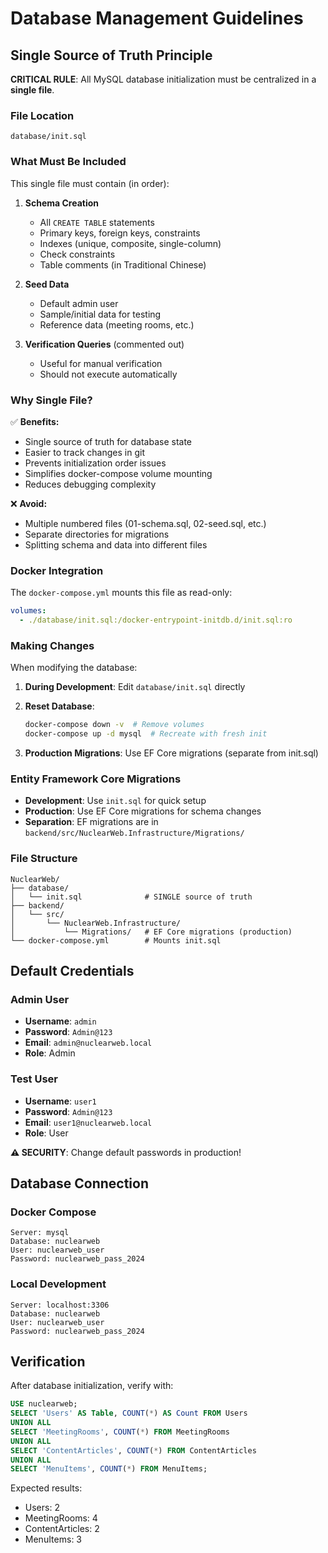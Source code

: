 # Database Management Guidelines

## Single Source of Truth Principle

**CRITICAL RULE**: All MySQL database initialization must be centralized in a **single file**.

### File Location
```
database/init.sql
```

### What Must Be Included

This single file must contain (in order):

1. **Schema Creation**
   - All `CREATE TABLE` statements
   - Primary keys, foreign keys, constraints
   - Indexes (unique, composite, single-column)
   - Check constraints
   - Table comments (in Traditional Chinese)

2. **Seed Data**
   - Default admin user
   - Sample/initial data for testing
   - Reference data (meeting rooms, etc.)

3. **Verification Queries** (commented out)
   - Useful for manual verification
   - Should not execute automatically

### Why Single File?

✅ **Benefits:**
- Single source of truth for database state
- Easier to track changes in git
- Prevents initialization order issues
- Simplifies docker-compose volume mounting
- Reduces debugging complexity

❌ **Avoid:**
- Multiple numbered files (01-schema.sql, 02-seed.sql, etc.)
- Separate directories for migrations
- Splitting schema and data into different files

### Docker Integration

The `docker-compose.yml` mounts this file as read-only:

```yaml
volumes:
  - ./database/init.sql:/docker-entrypoint-initdb.d/init.sql:ro
```

### Making Changes

When modifying the database:

1. **During Development**: Edit `database/init.sql` directly
2. **Reset Database**:
   ```bash
   docker-compose down -v  # Remove volumes
   docker-compose up -d mysql  # Recreate with fresh init
   ```

3. **Production Migrations**: Use EF Core migrations (separate from init.sql)

### Entity Framework Core Migrations

- **Development**: Use `init.sql` for quick setup
- **Production**: Use EF Core migrations for schema changes
- **Separation**: EF migrations are in `backend/src/NuclearWeb.Infrastructure/Migrations/`

### File Structure

```
NuclearWeb/
├── database/
│   └── init.sql              # SINGLE source of truth
├── backend/
│   └── src/
│       └── NuclearWeb.Infrastructure/
│           └── Migrations/   # EF Core migrations (production)
└── docker-compose.yml        # Mounts init.sql
```

## Default Credentials

### Admin User
- **Username**: `admin`
- **Password**: `Admin@123`
- **Email**: `admin@nuclearweb.local`
- **Role**: Admin

### Test User
- **Username**: `user1`
- **Password**: `Admin@123`
- **Email**: `user1@nuclearweb.local`
- **Role**: User

**⚠️ SECURITY**: Change default passwords in production!

## Database Connection

### Docker Compose
```
Server: mysql
Database: nuclearweb
User: nuclearweb_user
Password: nuclearweb_pass_2024
```

### Local Development
```
Server: localhost:3306
Database: nuclearweb
User: nuclearweb_user
Password: nuclearweb_pass_2024
```

## Verification

After database initialization, verify with:

```sql
USE nuclearweb;
SELECT 'Users' AS Table, COUNT(*) AS Count FROM Users
UNION ALL
SELECT 'MeetingRooms', COUNT(*) FROM MeetingRooms
UNION ALL
SELECT 'ContentArticles', COUNT(*) FROM ContentArticles
UNION ALL
SELECT 'MenuItems', COUNT(*) FROM MenuItems;
```

Expected results:
- Users: 2
- MeetingRooms: 4
- ContentArticles: 2
- MenuItems: 3
